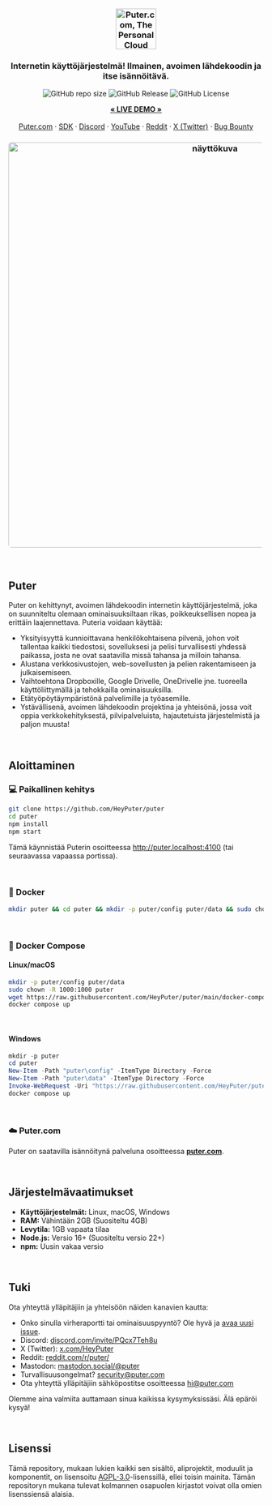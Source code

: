 <h3 align="center"><img width="80" alt="Puter.com, The Personal Cloud Computer: All your files, apps, and games in one place accessible from anywhere at any time." src="https://assets.puter.site/puter-logo.png"></h3>
<h3 align="center">Internetin käyttöjärjestelmä! Ilmainen, avoimen lähdekoodin ja itse isännöitävä.</h3>

<p align="center">
    <img alt="GitHub repo size" src="https://img.shields.io/github/repo-size/HeyPuter/puter"> <img alt="GitHub Release" src="https://img.shields.io/github/v/release/HeyPuter/puter?label=viimeisin%20versio"> <img alt="GitHub License" src="https://img.shields.io/github/license/HeyPuter/puter">
</p>
<p align="center">
    <a href="https://puter.com/"><strong>« LIVE DEMO »</strong></a>
    <br />
    <br />
    <a href="https://puter.com">Puter.com</a>
    ·
    <a href="https://docs.puter.com" target="_blank">SDK</a>
    ·
    <a href="https://discord.com/invite/PQcx7Teh8u">Discord</a>
    ·
    <a href="https://www.youtube.com/@EricsPuterVideos">YouTube</a>
    ·
    <a href="https://reddit.com/r/puter">Reddit</a>
    ·
    <a href="https://twitter.com/HeyPuter">X (Twitter)</a>
    ·
    <a href="https://hackerone.com/puter_h1b">Bug Bounty</a>
</p>

<h3 align="center"><img width="800" style="border-radius:5px;" alt="näyttökuva" src="https://assets.puter.site/puter.com-screenshot-3.webp"></h3>

<br/>

## Puter

Puter on kehittynyt, avoimen lähdekoodin internetin käyttöjärjestelmä, joka on suunniteltu olemaan ominaisuuksiltaan rikas, poikkeuksellisen nopea ja erittäin laajennettava. Puteria voidaan käyttää:

- Yksityisyyttä kunnioittavana henkilökohtaisena pilvenä, johon voit tallentaa kaikki tiedostosi, sovelluksesi ja pelisi turvallisesti yhdessä paikassa, josta ne ovat saatavilla missä tahansa ja milloin tahansa.
- Alustana verkkosivustojen, web-sovellusten ja pelien rakentamiseen ja julkaisemiseen.
- Vaihtoehtona Dropboxille, Google Drivelle, OneDrivelle jne. tuoreella käyttöliittymällä ja tehokkailla ominaisuuksilla.
- Etätyöpöytäympäristönä palvelimille ja työasemille.
- Ystävällisenä, avoimen lähdekoodin projektina ja yhteisönä, jossa voit oppia verkkokehityksestä, pilvipalveluista, hajautetuista järjestelmistä ja paljon muusta!

<br/>

## Aloittaminen


### 💻 Paikallinen kehitys

```bash
git clone https://github.com/HeyPuter/puter
cd puter
npm install
npm start
```

Tämä käynnistää Puterin osoitteessa http://puter.localhost:4100 (tai seuraavassa vapaassa portissa).

<br/>

### 🐳 Docker


```bash
mkdir puter && cd puter && mkdir -p puter/config puter/data && sudo chown -R 1000:1000 puter && docker run --rm -p 4100:4100 -v `pwd`/puter/config:/etc/puter -v `pwd`/puter/data:/var/puter  ghcr.io/heyputer/puter
```

<br/>


### 🐙 Docker Compose


#### Linux/macOS
```bash
mkdir -p puter/config puter/data
sudo chown -R 1000:1000 puter
wget https://raw.githubusercontent.com/HeyPuter/puter/main/docker-compose.yml
docker compose up
```
<br/>

#### Windows


```powershell
mkdir -p puter
cd puter
New-Item -Path "puter\config" -ItemType Directory -Force
New-Item -Path "puter\data" -ItemType Directory -Force
Invoke-WebRequest -Uri "https://raw.githubusercontent.com/HeyPuter/puter/main/docker-compose.yml" -OutFile "docker-compose.yml"
docker compose up
```
<br/>

### ☁️ Puter.com

Puter on saatavilla isännöitynä palveluna osoitteessa [**puter.com**](https://puter.com).

<br/>

## Järjestelmävaatimukset

- **Käyttöjärjestelmät:** Linux, macOS, Windows
- **RAM:** Vähintään 2GB (Suositeltu 4GB)
- **Levytila:** 1GB vapaata tilaa
- **Node.js:** Versio 16+ (Suositeltu versio 22+)
- **npm:** Uusin vakaa versio

<br/>

## Tuki

Ota yhteyttä ylläpitäjiin ja yhteisöön näiden kanavien kautta:

- Onko sinulla virheraportti tai ominaisuuspyyntö? Ole hyvä ja [avaa uusi issue](https://github.com/HeyPuter/puter/issues/new/choose).
- Discord: [discord.com/invite/PQcx7Teh8u](https://discord.com/invite/PQcx7Teh8u)
- X (Twitter): [x.com/HeyPuter](https://x.com/HeyPuter)
- Reddit: [reddit.com/r/puter/](https://www.reddit.com/r/puter/)
- Mastodon: [mastodon.social/@puter](https://mastodon.social/@puter)
- Turvallisuusongelmat? [security@puter.com](mailto:security@puter.com)
- Ota yhteyttä ylläpitäjiin sähköpostitse osoitteessa [hi@puter.com](mailto:hi@puter.com)

Olemme aina valmiita auttamaan sinua kaikissa kysymyksissäsi. Älä epäröi kysyä!

<br/>


##  Lisenssi

Tämä repository, mukaan lukien kaikki sen sisältö, aliprojektit, moduulit ja komponentit, on lisensoitu [AGPL-3.0](https://github.com/HeyPuter/puter/blob/main/LICENSE.txt)-lisenssillä, ellei toisin mainita. Tämän repositoryn mukana tulevat kolmannen osapuolen kirjastot voivat olla omien lisenssiensä alaisia.

<br/>
